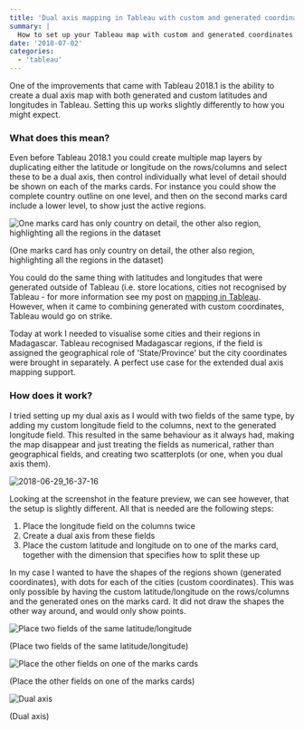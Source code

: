 ```yaml
---
title: 'Dual axis mapping in Tableau with custom and generated coordinates'
summary: |
  How to set up your Tableau map with custom and generated coordinates (versions 2018.1 - 2020.3).
date: '2018-07-02'
categories:
  - 'tableau'
---
```


One of the improvements that came with Tableau 2018.1 is the ability to create a dual axis map with both generated and custom latitudes and longitudes in Tableau. Setting this up works slightly differently to how you might expect.

### What does this mean?

Even before Tableau 2018.1 you could create multiple map layers by duplicating either the latitude or longitude on the rows/columns and select these to be a dual axis, then control individually what level of detail should be shown on each of the marks cards. For instance you could show the complete country outline on one level, and then on the second marks card include a lower level, to show just the active regions.

![One marks card has only country on detail, the other also region, highlighting all the regions in the dataset](https://nalediholly.files.wordpress.com/2018/06/2018-06-29_18-39-12.png)

(One marks card has only country on detail, the other also region, highlighting all the regions in the dataset)

You could do the same thing with latitudes and longitudes that were generated outside of Tableau (i.e. store locations, cities not recognised by Tableau - for more information see my post on <a href="/blog/why-is-your-map-not-working-an-introduction-to-mapping-in-tableau/" target="_blank">mapping in Tableau</a>. However, when it came to combining generated with custom coordinates, Tableau would go on strike.

Today at work I needed to visualise some cities and their regions in Madagascar. Tableau recognised Madagascar regions, if the field is assigned the geographical role of 'State/Province' but the city coordinates were brought in separately. A perfect use case for the extended dual axis mapping support.

### How does it work?

I tried setting up my dual axis as I would with two fields of the same type, by adding my custom longitude field to the columns, next to the generated longitude field. This resulted in the same behaviour as it always had, making the map disappear and just treating the fields as numerical, rather than geographical fields, and creating two scatterplots (or one, when you dual axis them).

![2018-06-29_16-37-16](https://nalediholly.files.wordpress.com/2018/06/2018-06-29_16-37-16.png)

Looking at the screenshot in the feature preview, we can see however, that the setup is slightly different. All that is needed are the following steps:

1. Place the longitude field on the columns twice
2. Create a dual axis from these fields
3. Place the custom latitude and longitude on to one of the marks card, together with the dimension that specifies how to split these up

In my case I wanted to have the shapes of the regions shown (generated coordinates), with dots for each of the cities (custom coordinates). This was only possible by having the custom latitude/longitude on the rows/columns and the generated ones on the marks card. It did not draw the shapes the other way around, and would only show points.

![Place two fields of the same latitude/longitude](https://nalediholly.files.wordpress.com/2018/06/2018-06-29_16-37-33.png)

(Place two fields of the same latitude/longitude)

![Place the other fields on one of the marks cards](https://nalediholly.files.wordpress.com/2018/06/2018-06-29_16-38-101.png)

(Place the other fields on one of the marks cards)

![Dual axis](https://nalediholly.files.wordpress.com/2018/06/2018-06-29_16-38-24.png)

(Dual axis)
